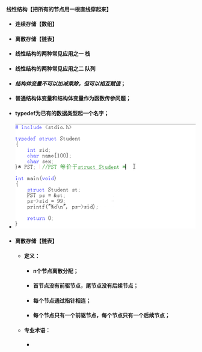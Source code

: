 #### 线性结构【把所有的节点用一根直线穿起来】

* #### 连续存储【数组】
* #### 离散存储【链表】
* #### 线性结构的两种常见应用之一  栈
* #### 线性结构的两种常见应用之二  队列
* #### _结构体变量不可以加减乘除，但可以相互赋值_；
* #### 普通结构体变量和结构体变量作为函数传参问题；
* #### typedef为已有的数据类型起一个名字；
* #### ![](/assets/import.png)
* #### 离散存储【链表】

  * #### 定义：

    * #### n个节点离散分配；
    * #### 首节点没有前驱节点，尾节点没有后续节点；
    * #### 每个节点通过指针相连；
    * #### 每个节点只有一个前驱节点，每个节点只有一个后续节点；
  * #### 专业术语：

    * #### 



